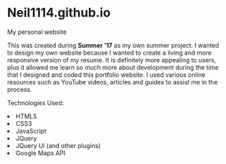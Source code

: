 # Neil1114.github.io
My personal website

This was created during <strong>Summer '17</strong> as my own summer project. I wanted to design my own website because I wanted to create a living and more responsive version of my resume. It is definitely more appealing to users, plus it allowed me learn so much more about development during the time that I designed and coded this portfolio website. I used various online resources such as YouTube videos, articles and guides to assist me in the process.

Technologies Used:
<li>HTML5</li>
<li>CSS3</li>
<li>JavaScript</li>
<li>JQuery</li>
<li>JQuery UI (and other plugins)</li>
<li>Google Maps API</li>